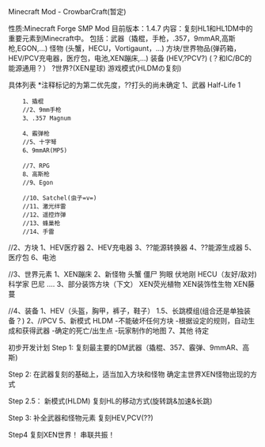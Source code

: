 Minecraft Mod - CrowbarCraft(暂定)

性质:Minecraft Forge SMP Mod
目前版本：1.4.7
内容：复刻HL1和HL1DM中的重要元素到Minecraft中。
包括：武器（撬棍，手枪，.357，9mmAR,高斯枪,EGON,...)
    怪物 (头蟹，HECU，Vortigaunt，...)
	  方块/世界物品(弹药箱，HEV/PCV充电器，医疗包，电池,XEN蹦床,...)
	  装备 (HEV,?PCV?) (？和IC/BC的能源通用？）
	  ?世界?(XEN星球)
	  游戏模式(HLDMの复刻)
	  
具体列表  *注释标记的为第二优先度，??打头的尚未确定
1、武器 
	Half-Life 1

		1、撬棍		
		//2、9mm手枪
		3、.357 Magnum
		
		4、霰弹枪
		//5、十字弩
		6、9mmAR(MP5)
		
		//7、RPG
		8、高斯枪
		//9、Egon
		
		//10、Satchel(虫子=v=)
		//11、激光绊雷
		//12、遥控炸弹
		//13、蜂巢枪
		//14、手雷
//2、方块
	1、HEV医疗器
	2、HEV充电器
	3、??能源转换器
	4、??能源生成器
	5、医疗包
	6、电池

//3、世界元素
	1、XEN蹦床
	2、新怪物
		头蟹
		僵尸
		狗眼
		伏地刚
		HECU（友好/敌对)
		科学家
		巴尼
		....
	3、部分装饰方块（下文）
		XEN荧光植物
		XEN装饰性生物
		XEN藤蔓

//4、装备
	1、HEV（头盔，胸甲，裤子，鞋子）
	1.5、长跳模组(组合还是单独装备？)
	2、//PCV
5、新模式
	HLDM
		-不能破坏任何方块
		-根据设定的规则，自动生成和获得武器
		-确定的死亡/出生点
		-玩家制作的地图
7、其他
	待定
	

初步开发计划
Step 1:
	复刻最主要的DM武器（撬棍、357、霰弹、9mmAR、高斯)

Step 2:
	在武器复刻的基础上，适当加入方块和怪物
	确定主世界XEN怪物出现的方式

Step 2.5：
	新模式(HLDM)
	复刻HL的移动方式(旋转跳&加速&长跳)

Step 3:
	补全武器和怪物元素
	复刻HEV,PCV(??)
	
Step4
	复刻XEN世界！
	串联共振！

